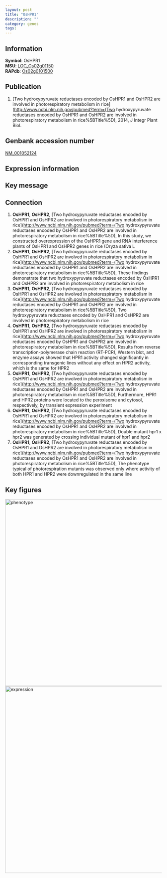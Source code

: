 ```yaml
---
layout: post
title: "OsHPR1"
description: ""
category: genes
tags: 
---
```


## Information
__Symbol__: OsHPR1  
__MSU__: [LOC_Os02g01150](http://rice.plantbiology.msu.edu/cgi-bin/ORF_infopage.cgi?orf=LOC_Os02g01150)  
__RAPdb__: [Os02g0101500](http://rapdb.dna.affrc.go.jp/viewer/gbrowse_details/irgsp1?name=Os02g0101500)  

## Publication
1. [Two hydroxypyruvate reductases encoded by OsHPR1 and OsHPR2 are involved in photorespiratory metabolism in rice](http://www.ncbi.nlm.nih.gov/pubmed?term=(Two hydroxypyruvate reductases encoded by OsHPR1 and OsHPR2 are involved in photorespiratory metabolism in rice%5BTitle%5D), 2014, J Integr Plant Biol.

## Genbank accession number
[NM_001052124](http://www.ncbi.nlm.nih.gov/nuccore/NM_001052124)

## Expression information

## Key message

## Connection
1. __OsHPR1__, __OsHPR2__, [Two hydroxypyruvate reductases encoded by OsHPR1 and OsHPR2 are involved in photorespiratory metabolism in rice](http://www.ncbi.nlm.nih.gov/pubmed?term=(Two hydroxypyruvate reductases encoded by OsHPR1 and OsHPR2 are involved in photorespiratory metabolism in rice%5BTitle%5D),  In this study, we constructed overexpression of the OsHPR1 gene and RNA interference plants of OsHPR1 and OsHPR2 genes in rice (Oryza sativa L
2. __OsHPR1__, __OsHPR2__, [Two hydroxypyruvate reductases encoded by OsHPR1 and OsHPR2 are involved in photorespiratory metabolism in rice](http://www.ncbi.nlm.nih.gov/pubmed?term=(Two hydroxypyruvate reductases encoded by OsHPR1 and OsHPR2 are involved in photorespiratory metabolism in rice%5BTitle%5D),  These findings demonstrate that two hydroxypyruvate reductases encoded by OsHPR1 and OsHPR2 are involved in photorespiratory metabolism in rice
3. __OsHPR1__, __OsHPR2__, [Two hydroxypyruvate reductases encoded by OsHPR1 and OsHPR2 are involved in photorespiratory metabolism in rice](http://www.ncbi.nlm.nih.gov/pubmed?term=(Two hydroxypyruvate reductases encoded by OsHPR1 and OsHPR2 are involved in photorespiratory metabolism in rice%5BTitle%5D), Two hydroxypyruvate reductases encoded by OsHPR1 and OsHPR2 are involved in photorespiratory metabolism in rice
4. __OsHPR1__, __OsHPR2__, [Two hydroxypyruvate reductases encoded by OsHPR1 and OsHPR2 are involved in photorespiratory metabolism in rice](http://www.ncbi.nlm.nih.gov/pubmed?term=(Two hydroxypyruvate reductases encoded by OsHPR1 and OsHPR2 are involved in photorespiratory metabolism in rice%5BTitle%5D),  Results from reverse transcription-polymerase chain reaction (RT-PCR), Western blot, and enzyme assays showed that HPR1 activity changed significantly in corresponding transgenic lines without any effect on HPR2 activity, which is the same for HPR2
5. __OsHPR1__, __OsHPR2__, [Two hydroxypyruvate reductases encoded by OsHPR1 and OsHPR2 are involved in photorespiratory metabolism in rice](http://www.ncbi.nlm.nih.gov/pubmed?term=(Two hydroxypyruvate reductases encoded by OsHPR1 and OsHPR2 are involved in photorespiratory metabolism in rice%5BTitle%5D),  Furthermore, HPR1 and HPR2 proteins were located to the peroxisome and cytosol, respectively, by transient expression experiment
6. __OsHPR1__, __OsHPR2__, [Two hydroxypyruvate reductases encoded by OsHPR1 and OsHPR2 are involved in photorespiratory metabolism in rice](http://www.ncbi.nlm.nih.gov/pubmed?term=(Two hydroxypyruvate reductases encoded by OsHPR1 and OsHPR2 are involved in photorespiratory metabolism in rice%5BTitle%5D),  Double mutant hpr1 x hpr2 was generated by crossing individual mutant of hpr1 and hpr2
7. __OsHPR1__, __OsHPR2__, [Two hydroxypyruvate reductases encoded by OsHPR1 and OsHPR2 are involved in photorespiratory metabolism in rice](http://www.ncbi.nlm.nih.gov/pubmed?term=(Two hydroxypyruvate reductases encoded by OsHPR1 and OsHPR2 are involved in photorespiratory metabolism in rice%5BTitle%5D),  The phenotype typical of photorespiration mutants was observed only where activity of both HPR1 and HPR2 were downregulated in the same line

## Key figures
<img src="http://ricencode.github.io/images/OsHPR1.pheno.png" alt="phenotype"  style="width: 600px;"/>

<img src="http://ricencode.github.io/images/OsHPR1.exp.png" alt="expression"  style="width: 600px;"/>


